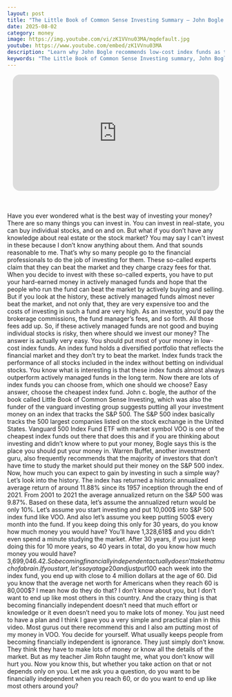 ```yaml
---
layout: post
title: "The Little Book of Common Sense Investing Summary – John Bogle’s Guide to Building Wealth with Index Funds"
date: 2025-08-02
category: money
image: https://img.youtube.com/vi/zK1VVnu03MA/mqdefault.jpg
youtube: https://www.youtube.com/embed/zK1VVnu03MA
description: "Learn why John Bogle recommends low-cost index funds as the smartest way to invest and build long-term wealth, no expertise needed."
keywords: "The Little Book of Common Sense Investing summary, John Bogle index fund, S&P 500 investing, VOO ETF, passive investing strategy"
---
```


<div style="display: flex; justify-content: center; margin-bottom: 20px;">
  <div style="aspect-ratio: 16 / 9; width: 95%; max-width: 700px; position: relative;">
    <iframe 
      src="https://www.youtube.com/embed/zK1VVnu03MA"
      title="The Little Book of Common Sense Investing Summary – John Bogle’s Guide to Building Wealth with Index Funds"
      allowfullscreen
      frameborder="0"
      style="position: absolute; inset: 0; width: 100%; height: 100%; border-radius: 16px;">
    </iframe>
  </div>
</div>

<div style="height: 15px;"></div>
<!-- ..................................................................... -->

Have you ever wondered what is the best way of investing your money? There are so many things you can invest in. You can invest in real-state, you can buy individual stocks, and on and on. But what if you don’t have any knowledge about real estate or the stock market? You may say I can't invest in these because I don’t know anything about them. And that sounds reasonable to me. That’s why so many people go to the financial professionals to do the job of investing for them. These so-called experts claim that they can beat the market and they charge crazy fees for that. When you decide to invest with these so-called experts, you have to put your hard-earned money in actively managed funds and hope that the people who run the fund can beat the market by actively buying and selling. But if you look at the history, these actively managed funds almost never beat the market, and not only that, they are very expensive too and the costs of investing in such a fund are very high. As an investor, you’d pay the brokerage commissions, the fund manager’s fees, and so forth. All those fees add up. So, if these actively managed funds are not good and buying individual stocks is risky, then where should we invest our money? The answer is actually very easy. You should put most of your money in low-cost index funds. An index fund holds a diversified portfolio that reflects the financial market and they don’t try to beat the market. Index funds track the performance of all stocks included in the index without betting on individual stocks. You know what is interesting is that these index funds almost always outperform actively managed funds in the long term. Now there are lots of index funds you can choose from, which one should we choose? Easy answer, choose the cheapest index fund. John c. bogle, the author of the book called Little Book of Common Sense Investing, which was also the funder of the vanguard investing group suggests putting all your investment money on an index that tracks the S&P 500. The S&P 500 index basically tracks the 500 largest companies listed on the stock exchange in the United States. Vanguard 500 Index Fund ETF with market symbol VOO is one of the cheapest index funds out there that does this and if you are thinking about investing and didn’t know where to put your money, Bogle says this is the place you should put your money in. Warren Buffet, another investment guru, also frequently recommends that the majority of investors that don’t have time to study the market should put their money on the S&P 500 index. Now, how much you can expect to gain by investing in such a simple way? Let’s look into the history. The index has returned a historic annualized average return of around 11.88% since its 1957 inception through the end of 2021. From 2001 to 2021 the average annualized return on the S&P 500 was 9.87%. Based on these data, let’s assume the annualized return would be only 10%. Let’s assume you start investing and put 10,000$ into S&P 500 index fund like VOO. And also let’s assume you keep putting 500$ every month into the fund. If you keep doing this only for 30 years, do you know how much money you would have? You’ll have 1,328,618$ and you didn’t even spend a minute studying the market. After 30 years, if you just keep doing this for 10 more years, so 40 years in total, do you know how much money you would have? 3,699,046.42$. So becoming financially independent actually doesn't take that much of a brain. If you start, let’s say at age 20 and just put 100$ each week into the index fund, you end up with close to 4 million dollars at the age of 60. Did you know that the average net worth for Americans when they reach 60 is 80,000$? I mean how do they do that? I don’t know about you, but I don’t want to end up like most others in this country. And the crazy thing is that becoming financially independent doesn’t need that much effort or knowledge or it even doesn’t need you to make lots of money. You just need to have a plan and I think I gave you a very simple and practical plan in this video. Most gurus out there recommend this and I also am putting most of my money in VOO. You decide for yourself. What usually keeps people from becoming financially independent is ignorance. They just simply don’t know. They think they have to make lots of money or know all the details of the market. But as my teacher Jim Rohn taught me, what you don’t know will hurt you. Now you know this, but whether you take action on that or not depends only on you. Let me ask you a question, do you want to be financially independent when you reach 60, or do you want to end up like most others around you?


